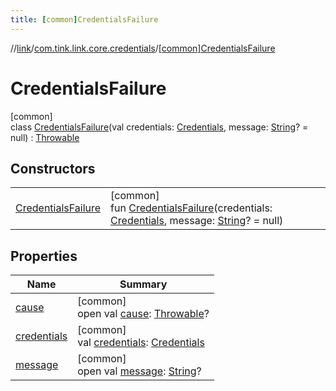 ```yaml
---
title: [common]CredentialsFailure
---
```

//[link](../../../index.html)/[com.tink.link.core.credentials](../index.html)/[[common]CredentialsFailure](index.html)



# CredentialsFailure



[common]\
class [CredentialsFailure](index.html)(val credentials: [Credentials](../../com.tink.model.credentials/[common]-credentials/index.html), message: [String](https://kotlinlang.org/api/latest/jvm/stdlib/kotlin/-string/index.html)? = null) : [Throwable](https://kotlinlang.org/api/latest/jvm/stdlib/kotlin/-throwable/index.html)



## Constructors


| | |
|---|---|
| [CredentialsFailure](-credentials-failure.html) | [common]<br>fun [CredentialsFailure](-credentials-failure.html)(credentials: [Credentials](../../com.tink.model.credentials/[common]-credentials/index.html), message: [String](https://kotlinlang.org/api/latest/jvm/stdlib/kotlin/-string/index.html)? = null) |


## Properties


| Name | Summary |
|---|---|
| [cause](index.html#-654012527%2FProperties%2F-1713223439) | [common]<br>open val [cause](index.html#-654012527%2FProperties%2F-1713223439): [Throwable](https://kotlinlang.org/api/latest/jvm/stdlib/kotlin/-throwable/index.html)? |
| [credentials](credentials.html) | [common]<br>val [credentials](credentials.html): [Credentials](../../com.tink.model.credentials/[common]-credentials/index.html) |
| [message](index.html#1824300659%2FProperties%2F-1713223439) | [common]<br>open val [message](index.html#1824300659%2FProperties%2F-1713223439): [String](https://kotlinlang.org/api/latest/jvm/stdlib/kotlin/-string/index.html)? |


